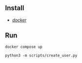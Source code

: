 ## Install

- [*docker*](https://docs.docker.com/engine/install/ubuntu/)

## Run

```shell
docker compose up

python3 -m scripts/create_user.py
```
